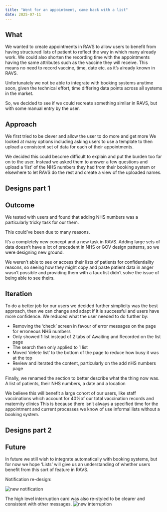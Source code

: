 ```yaml
---
title: "Went for an appointment, came back with a list"
date: 2025-07-11
---
```



## What

We wanted to create appointments in RAVS to allow users to benefit from having structured lists of patient to reflect the way in which many already work. We could also shorten the recording time with the appointments having the same attributes such as the vaccine they will receive. This means no need to record vaccine, time, date etc. as it’s already known in RAVS. 

Unfortunately we not be able to integrate with booking systems anytime soon, given the technical effort, time differing data points across all systems in the market.

So, we decided to see if we could recreate something similar in RAVS, but with some manual entry by the user. 


## Approach

We first tried to be clever and allow the user to do more and get more 
We looked at many options including asking users to use a template to then upload a consistent set of data for each of their appointments.

We decided this could become difficult to explain and put the burden too far on to the user. Instead we asked them to answer a few questions and upload a ‘list’ of the NHS numbers they had from their booking system or elsewhere to let RAVS do the rest and create a view of the uploaded names. 


## Designs part 1



## Outcome

We tested with users and found that adding NHS numbers was a particularly tricky task for our them.

This could’ve been due to many reasons. 

It’s a completely new concept and a new task in RAVS. Adding large sets of data doesn’t have a lot of precedent in NHS or GOV design patterns, so we were designing new ground.

We weren’t able to see or access their lists of patients for confidentiality reasons, so seeing how they might copy and paste patient data in anger wasn’t possible and providing them with a faux list didn’t solve the issue of being able to see theirs.  


## Iteration
To do a better job for our users we decided further simplicity was the best approach, then we can change and adapt if it is successful and users have more confidence. We reduced what the user needed to do further by:
- Removing the ‘check’ screen in favour of error messages on the page for erroneous NHS numbers
- Only showed 1 list instead of 2 tabs of Awaiting and Recorded on the list page
- The search then only applied to 1 list
- Moved ‘delete list’ to the bottom of the page to reduce how busy it was at the top
- Review and iterated the content, particularly on the add nHS numbers page

Finally, we renamed the section to better describe what the thing now was. A list of patients, their NHS numbers, a date and a location

We believe this will benefit a large cohort of our users, like staff vaccinations which account for 40%of our total vaccination records and maternity clinics
This is because there isn’t always a specified time for the appointment and current processes we know of use informal lists without a booking system.


## Designs part 2


## Future
In future we still wish to integrate automatically with booking systems, but for now we hope ‘Lists’ will give us an understanding of whether users benefit from this sort of feature in RAVS.


Notification re-design:

![new notification](notification1.png)

The high level interruption card was also re-styled to be clearer and consistent with other messages.
![new interruption](interruption1.png)




